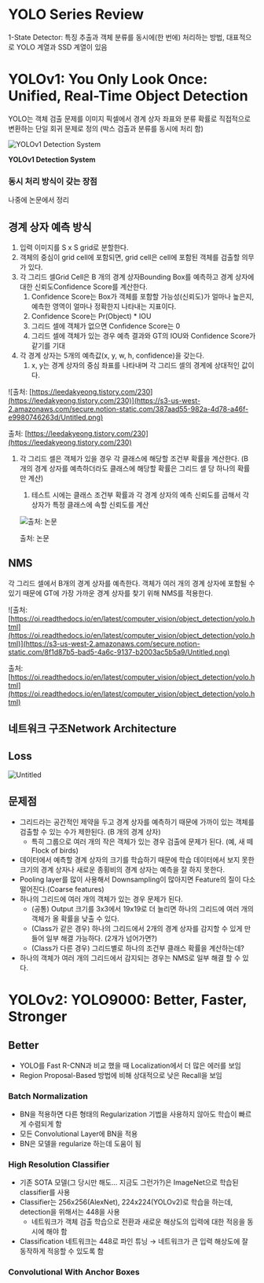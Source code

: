 # YOLO Series Review

1-State Detector: 특징 추출과 객체 분류를 동시에(한 번에) 처리하는 방법, 대표적으로 YOLO 계열과 SSD 계열이 있음

# YOLOv1: **You Only Look Once: Unified, Real-Time Object Detection**

YOLO는 객체 검출 문제를 이미지 픽셀에서 경계 상자 좌표와 분류 확률로 직접적으로 변환하는 단일 회귀 문제로 정의 (박스 검출과 분류를 동시에 처리 함)

![**YOLOv1 Detection System**](https://s3-us-west-2.amazonaws.com/secure.notion-static.com/8d42649d-e86e-449a-8002-a22f2ffda50e/Untitled.png)

**YOLOv1 Detection System**

### 동시 처리 방식이 갖는 장점

나중에 논문에서 정리

## 경계 상자 예측 방식

1. 입력 이미지를 S x S grid로 분할한다.
2. 객체의 중심이 grid cell에 포함되면, grid cell은 cell에 포함된 객체를 검출할 의무가 있다.
3. 각 그리드 셀Grid Cell은 B 개의 경계 상자Bounding Box를 예측하고 경계 상자에 대한 신뢰도Confidence Score를 계산한다.
    1. Confidence Score는 Box가 객체를 포함할 가능성(신뢰도)가 얼마나 높은지, 예측한 영역이 얼마나 정확한지 나타내는 지표이다.
    2. Confidence Score는 Pr(Object) * IOU
    3. 그리드 셀에 객체가 없으면 Confidence Score는 0
    4. 그리드 셀에 객체가 있는 경우 예측 결과와  GT의 IOU와 Confidence Score가 같기를 기대
4. 각 경계 상자는 5개의 예측값(x, y, w, h, confidence)을 갖는다.
    1. x, y는 경계 상자의 중심 좌표를 나타내며 각 그리드 셀의 경계에 상대적인 값이다.

![출처: [https://leedakyeong.tistory.com/230](https://leedakyeong.tistory.com/230)](https://s3-us-west-2.amazonaws.com/secure.notion-static.com/387aad55-982a-4d78-a46f-e9980746263d/Untitled.png)

출처: [https://leedakyeong.tistory.com/230](https://leedakyeong.tistory.com/230)

1. 각 그리드 셀은 객체가 있을 경우 각 클래스에 해당할 조건부 확률을 계산한다. (B 개의 경계 상자를 예측하더라도 클래스에 해당할 확률은 그리드 셀 당 하나의 확률만 계산)
    1. 테스트 시에는 클래스 조건부 확률과 각 경계 상자의 예측 신뢰도를 곱해서 각 상자가 특정 클래스에 속할 신뢰도를 계산
    
    ![출처: 논문](https://s3-us-west-2.amazonaws.com/secure.notion-static.com/4fec8119-0688-445d-a167-5bc8d3a0168c/Untitled.png)
    
    출처: 논문
    

## NMS

각 그리드 셀에서 B개의 경계 상자를 예측한다. 객체가 여러 개의 경계 상자에 포함될 수 있기 때문에 GT에 가장 가까운 경계 상자를 찾기 위해 NMS를 적용한다.

![출처: [https://oi.readthedocs.io/en/latest/computer_vision/object_detection/yolo.html](https://oi.readthedocs.io/en/latest/computer_vision/object_detection/yolo.html)](https://s3-us-west-2.amazonaws.com/secure.notion-static.com/8f1d87b5-bad5-4a6c-9137-b2003ac5b5a9/Untitled.png)

출처: [https://oi.readthedocs.io/en/latest/computer_vision/object_detection/yolo.html](https://oi.readthedocs.io/en/latest/computer_vision/object_detection/yolo.html)

## 네트워크 구조Network Architecture

## Loss

![Untitled](https://s3-us-west-2.amazonaws.com/secure.notion-static.com/cc4e698d-9f2e-44e9-b3e2-acf983d37a61/Untitled.png)

## 문제점

- 그리드라는 공간적인 제약을 두고 경계 상자를 예측하기 때문에 가까이 있는 객체를 검출할 수 있는 수가 제한된다. (B 개의 경계 상자)
    - 특히 그룹으로 여러 개의 작은 객체가 있는 경우 검출에 문제가 된다. (예, 새 떼Flock of birds)
- 데이터에서 예측할 경계 상자의 크기를 학습하기 때문에 학습 데이터에서 보지 못한 크기의 경계 상자나 새로운 종횡비의 경계 상자는 예측을 잘 하지 못한다.
- Pooling layer를 많이 사용해서  Downsampling이 많아지면 Feature의 질이 다소 떨어진다.(Coarse features)
- 하나의 그리드에 여러 개의 객체가 있는 경우 문제가 된다.
    - (공통) Output 크기를 3x3에서 19x19로 더 늘리면 하나의 그리드에 여러 개의 객체가 올 확률을 낮출 수 있다.
    - (Class가 같은 경우) 하나의 그리드에서 2개의 경계 상자를 감지할 수 있게 만들어 일부 해결 가능하다. (2개가 넘어가면?)
    - (Class가 다른 경우) 그리드별로 하나의 조건부 클래스 확률을 계산하는데?
- 하나의 객체가 여러 개의 그리드에서 감지되는 경우는 NMS로 일부 해결 할 수 있다.

# YOLOv2: YOLO9000: Better, Faster, Stronger

## Better

- YOLO를 Fast R-CNN과 비교 했을 때 Localization에서 더 많은 에러를 보임
- Region Proposal-Based 방법에 비해 상대적으로 낮은 Recall을 보임

### Batch Normalization

- BN을 적용하면 다른 형태의 Regularization 기법을 사용하지 않아도 학습이 빠르게 수렴되게 함
- 모든 Convolutional Layer에 BN을 적용
- BN은 모델을 regularize 하는데 도움이 됨

### High Resolution Classifier

- 기존 SOTA 모델(그 당시만 해도… 지금도 그런가?)은 ImageNet으로 학습된 classifier를 사용
- Classifier는 256x256(AlexNet), 224x224(YOLOv2)로 학습을 하는데, detection을 위해서는 448을 사용
    - 네트워크가 객체 검출 학습으로 전환과 새로운 해상도의 입력에 대한 적응을 동시에 해야 함
- Classification 네트워크는 448로 파인 튜닝 → 네트워크가 큰 입력 해상도에 잘 동작하게 적응할 수 있도록 함

### Convolutional With Anchor Boxes